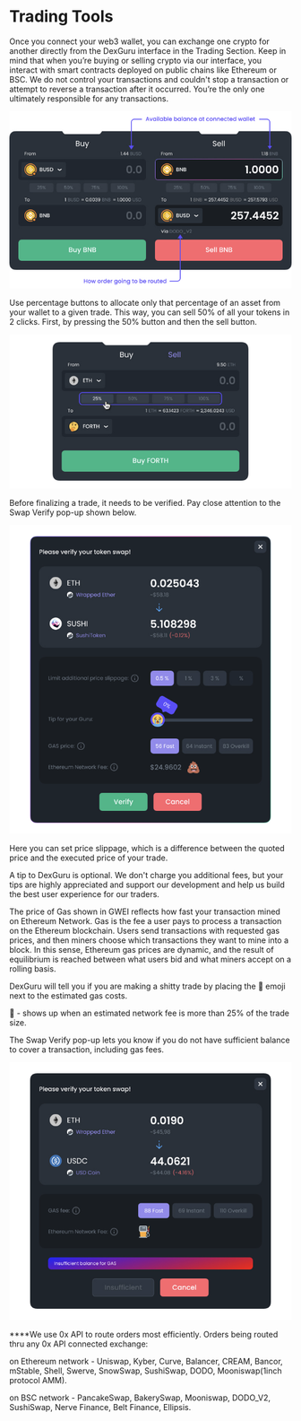 # Trading Tools

Once you connect your web3 wallet, you can exchange one crypto for another directly from the DexGuru interface in the Trading Section. Keep in mind that when you’re buying or selling crypto via our interface, you interact with smart contracts deployed on public chains like Ethereum or BSC. We do not control your transactions and couldn't stop a transaction or attempt to reverse a transaction after it occurred. You’re the only one ultimately responsible for any transactions.  

![](../.gitbook/assets/image%20%2812%29.png)

Use percentage buttons to allocate only that percentage of an asset from your wallet to a given trade. This way, you can sell 50% of all your tokens in 2 clicks. First, by pressing the 50% button and then the sell button. 

![Percentage buttons](../.gitbook/assets/image%20%286%29.png)

Before finalizing a trade, it needs to be verified. Pay close attention to the Swap Verify pop-up shown below.  


![Swap Verify](../.gitbook/assets/image%20%287%29.png)

Here you can set price slippage, which is a difference between the quoted price and the executed price of your trade.

A tip to DexGuru is optional. We don't charge you additional fees, but your tips are highly appreciated and support our development and help us build the best user experience for our traders. 

The price of Gas shown in GWEI reflects how fast your transaction mined on Ethereum Network. Gas is the fee a user pays to process a transaction on the Ethereum blockchain. Users send transactions with requested gas prices, and then miners choose which transactions they want to mine into a block. In this sense, Ethereum gas prices are dynamic, and the result of equilibrium is reached between what users bid and what miners accept on a rolling basis.

DexGuru will tell you if you are making a shitty trade by placing the 💩 emoji next to the estimated gas costs. 

💩 - shows up when an estimated network fee is more than 25% of the trade size.

The Swap Verify pop-up lets you know if you do not have sufficient balance to cover a transaction, including gas fees. 

![Insufficient balance](../.gitbook/assets/image%20%2811%29.png)

  
****We use 0x API to route orders most efficiently. Orders being routed thru any 0x API connected exchange: 

on Ethereum network - Uniswap, Kyber, Curve, Balancer, CREAM, Bancor, mStable, Shell, Swerve, SnowSwap, SushiSwap, DODO, Mooniswap\(1inch protocol AMM\).

on BSC network - PancakeSwap, BakerySwap, Mooniswap, DODO\_V2, SushiSwap, Nerve Finance, Belt Finance, Ellipsis. 

